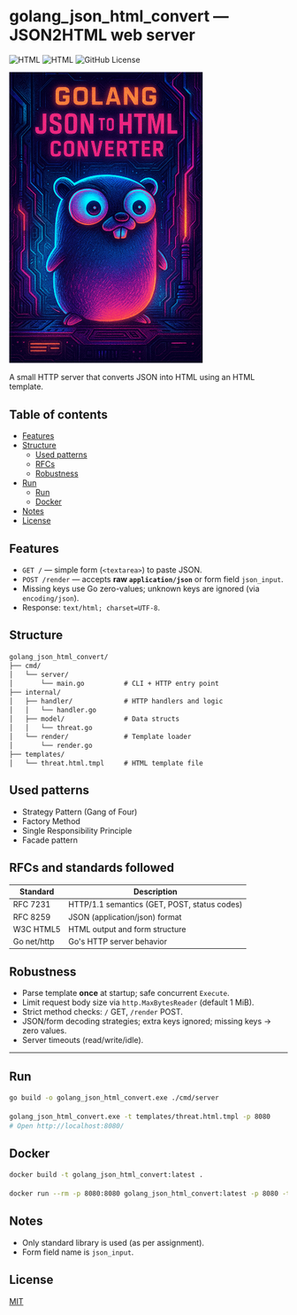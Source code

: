 # golang_json_html_convert — JSON2HTML web server 

![HTML](https://img.shields.io/badge/Go-00ADD8?style=flat&logo=go&logoColor=white) ![HTML](https://img.shields.io/badge/HTML-e34c26?style=flat&logo=html5&logoColor=white) ![GitHub License](https://img.shields.io/github/license/henriquesebastiao/badges)

<img src="assets/cyberpunk_banner.png" alt="drawing" style="width:350px;"/>

A small HTTP server that converts JSON into HTML using an HTML template.

## Table of contents
- [Features](#features)
- [Structure](#structure)
    - [Used patterns](#used-patterns)
    - [RFCs](#rfcs-and-standards-followed)
    - [Robustness](#robustness)
- [Run](#run)
    - [Run](#run)
    - [Docker](#docker)
- [Notes](#notes)
- [License](#license)

## Features
- `GET /` — simple form (`<textarea>`) to paste JSON.
- `POST /render` — accepts **raw `application/json`** or form field `json_input`.
- Missing keys use Go zero-values; unknown keys are ignored (via `encoding/json`).
- Response: `text/html; charset=UTF-8`.



## Structure
```
golang_json_html_convert/
├── cmd/
│   └── server/
│       └── main.go          # CLI + HTTP entry point
├── internal/
│   ├── handler/             # HTTP handlers and logic
│   │   └── handler.go
│   ├── model/               # Data structs
│   │   └── threat.go
│   └── render/              # Template loader
│       └── render.go
├── templates/
│   └── threat.html.tmpl     # HTML template file
```

## Used patterns
- Strategy Pattern (Gang of Four)
- Factory Method
- Single Responsibility Principle
- Facade pattern

## RFCs and standards followed

| Standard  | Description |
| ------------- | ------------- |
| RFC 7231	| HTTP/1.1 semantics (GET, POST, status codes) |
| RFC 8259	| JSON (application/json) format |
| W3C HTML5 |	HTML output and form structure |
| Go net/http |	Go's HTTP server behavior |

## Robustness
- Parse template **once** at startup; safe concurrent `Execute`.
- Limit request body size via `http.MaxBytesReader` (default 1 MiB).
- Strict method checks: `/` GET, `/render` POST.
- JSON/form decoding strategies; extra keys ignored; missing keys -> zero values.
- Server timeouts (read/write/idle).

---

## Run
```bash
go build -o golang_json_html_convert.exe ./cmd/server

golang_json_html_convert.exe -t templates/threat.html.tmpl -p 8080
# Open http://localhost:8080/
```

## Docker
```bash
docker build -t golang_json_html_convert:latest .

docker run --rm -p 8080:8080 golang_json_html_convert:latest -p 8080 -t templates/threat.html.tmpl
```

## Notes
- Only standard library is used (as per assignment).
- Form field name is `json_input`.

## License
[MIT](https://choosealicense.com/licenses/mit/)
